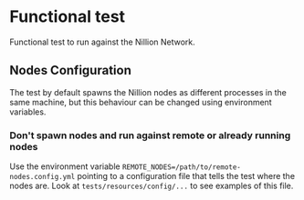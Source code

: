 # Functional test

Functional test to run against the Nillion Network.

## Nodes Configuration

The test by default spawns the Nillion nodes as different processes in the same machine, but this behaviour can be 
changed using environment variables.

### Don't spawn nodes and run against remote or already running nodes

Use the environment variable `REMOTE_NODES=/path/to/remote-nodes.config.yml` pointing to a configuration file that tells 
the test where the nodes are. Look at `tests/resources/config/...` to see examples of this file.


